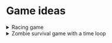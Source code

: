 # Game ideas

<details>
  <summary>Racing game</summary>

  Main mechanics:
  - driving in a loop
  - competing with bots for first place
  
  Optional:
  - car upgrades
  - different race tracks

  Inspired by: original idea
</details>

<details>
  <summary>Zombie survival game with a time loop</summary>
  
  Main mechanics:
  - surviving a zombie apocalypse
    - running
    - guns
  - every death causes the loop to start over
  - the loop is caused by a drug, after some time (e.g. 10min) the player dies from withdrawal
  - objective: find a way to stop the apocalypse (and die after because of the lack of drug)

  Optional:
  - special items
  - building
  - crafting
  - upgrading
  - special ending when you find more drugs

  Inspired by: Katana ZERO, Outer Wilds
</details>
